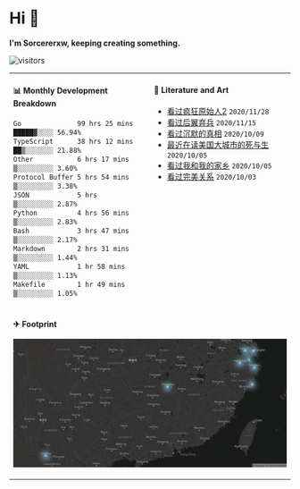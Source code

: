 # Hi 👋

**I'm Sorcererxw, keeping creating something.**

![visitors](https://visitor-badge.glitch.me/badge?page_id=sorcererxw.sorcererx)

<table width="800px">
<tr>
<td valign="top" width="50%">

#### 📊 Monthly Development Breakdown

<!--START_SECTION:waka-->
```text
Go              99 hrs 25 mins █████▓░░░░ 56.94%
TypeScript      38 hrs 12 mins ██▒░░░░░░░ 21.88%
Other           6 hrs 17 mins  ▒░░░░░░░░░ 3.60%
Protocol Buffer 5 hrs 54 mins  ▒░░░░░░░░░ 3.38%
JSON            5 hrs          ▒░░░░░░░░░ 2.87%
Python          4 hrs 56 mins  ▒░░░░░░░░░ 2.83%
Bash            3 hrs 47 mins  ▒░░░░░░░░░ 2.17%
Markdown        2 hrs 31 mins  ▒░░░░░░░░░ 1.44%
YAML            1 hr 58 mins   ▒░░░░░░░░░ 1.13%
Makefile        1 hr 49 mins   ▒░░░░░░░░░ 1.05%
```
<!--END_SECTION:waka-->

<td valign="top" width="50%">

#### 💃 Literature and Art

<!--START_SECTION:douban-->
* [看过疯狂原始人2](http://movie.douban.com/subject/24298954/) <code>2020/11/28</code>
* [看过后翼弃兵](http://movie.douban.com/subject/32579283/) <code>2020/11/15</code>
* [看过沉默的真相](http://movie.douban.com/subject/33447642/) <code>2020/10/09</code>
* [最近在读美国大城市的死与生](https://book.douban.com/subject/34907883/) <code>2020/10/05</code>
* [看过我和我的家乡](http://movie.douban.com/subject/35051512/) <code>2020/10/05</code>
* [看过完美关系](http://movie.douban.com/subject/30221758/) <code>2020/10/03</code>

<!--END_SECTION:douban-->

</td>
</tr>
<tr>
<td colspan="2">

#### ✈ Footprint

![footprint](./footprint.png)

</td>
</tr>
</table>


